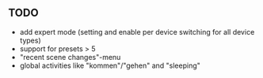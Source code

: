 TODO
-------
+ add expert mode (setting and enable per device switching for all device types)
+ support for presets > 5
+ "recent scene changes"-menu
+ global activities like "kommen"/"gehen" and "sleeping"